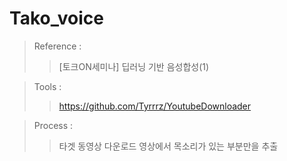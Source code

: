 # Tako_voice

>Reference : 
>>[토크ON세미나] 딥러닝 기반 음성합성(1)

>Tools :
>>https://github.com/Tyrrrz/YoutubeDownloader


>Process :
>>타겟 동영상 다운로드
>>영상에서 목소리가 있는 부분만을 추출

